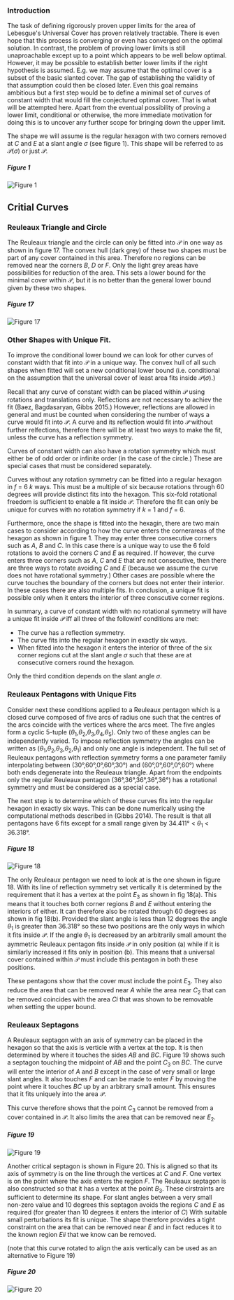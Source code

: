 ### Introduction

The task of defining rigorously proven upper limits for the area of Lebesgue's Universal Cover has proven relatively tractable. 
There is even hope that this process is converging or even has converged on the optimal solution. In contrast, the problem of
proving lower limits is still unaproachable except up to a point which appears to be well below optimal. However, it may be 
possible to establish better lower limits if the right hypothesis is assumed. E.g. we may assume that the optimal cover is
a subset of the basic slanted cover. The gap of establishing the validity of that assumption could then be closed later.
Even this goal remains ambitious but a first step would be to define a minimal set of curves of constant width that would
fill the conjectured optimal cover. That is what will be attempted here. Apart from the eventual possibility of proving 
a lower limit, conditional or otherwise, the more immediate motivation for doing this is to uncover any further scope for
bringing down the upper limit.

The shape we will assume is the regular hexagon with two corners removed at _C_ and _E_ at a slant angle _σ_ (see figure 1). This shape will be referred to as 𝒫(_σ_) or just 𝒫.

##### Figure 1
![Figure 1](figures/fig1.png)

## Critial Curves

### Reuleaux Triangle and Circle 

The Reuleaux triangle and the circle can only be fitted into 𝒫 in one way as shown in figure 17. The convex hull (dark grey)
of these two shapes must be part of any cover contained in this area. Therefore no regions can be removed near the corners
_B_, _D_ or _F_. Only the light grey areas have possibilities for reduction of the area. This sets a lower bound for the minimal cover within 𝒫, but it is no better than the general lower bound given by these two shapes.

##### Figure 17
![Figure 17](figures/fig17.png)

### Other Shapes with Unique Fit.

To improve the conditional lower bound we can look for other curves of constant width that fit into 𝒫 in a unique way. The convex hull of all such shapes when fitted will set a new conditional lower bound (i.e. conditional on the assumption that the universal cover of least area fits inside 𝒫(_σ_).)

Recall that any curve of constant width can be placed within 𝒫 using rotations and translations only. Reflections are not necessary to achiev the fit (Baez, Bagdasaryan, Gibbs 2015.) However, reflections are allowed in general and must be counted when considering the number of ways a curve would fit into 𝒫. A curve and its reflection would fit into 𝒫 without further relfections, therefore there will be at least two ways to make the fit, unless the curve has a reflection symmetry.

Curves of constant width can also have a rotation symmetry which must either be of odd order or infinite order (in the case of the circle.) These are special cases that must be considered separately. 

Curves without any rotation symmetry can be fitted into a regular hexagon in _f_ = 6 _k_ ways. This must be a multiple of six because rotations through 60 degrees will provide distinct fits into the hexagon. This six-fold rotational freedom is sufficient to enable a fit inside 𝒫. Therefore the fit can only be unique for curves with no rotation symmetry if _k_ = 1 and _f_ = 6.

Furthermore, once the shape is fitted into the hexagin, there are two main cases to consider according to how the curve enters the cornerareas of the hexagon as shown in figure 1. They may enter three consecutive corners such as _A_, _B_ and _C_. In this case there is a unique way to use the 6 fold rotations to avoid the corners _C_ and _E_ as required. If however, the curve enters three corners such as _A_, _C_ and _E_ that are not consecutive, then there are three ways to rotate avoiding _C_ and _E_ (because we assume the curve does not have rotational symmetry.) Other cases are possible where the curve touches the boundary of the corners but does not enter their interior. In these cases there are also multiple fits. In conclusion, a unique fit is possible only when it enters the interior of three conscutive corner regions.

In summary, a curve of constant width with no rotational symmetry will have a unique fit inside 𝒫 iff all three of the followinf conditions are met:
* The curve has a reflection symmetry.
* The curve fits into the regular hexagon in exactly six ways.
* When fitted into the hexagon it enters the interior of three of the six corner regions cut at the slant angle _σ_ such that these are at consecutive corners round the hexagon.

Only the third condition depends on the slant angle _σ_.

### Reuleaux Pentagons with Unique Fits

Consider next these conditions applied to a Reuleaux pentagon which is a closed curve composed of five arcs of radius one such that the centres of the arcs coincide with the vertices where the arcs meet. The five angles form a cyclic 5-tuple (_θ_<sub>1</sub>,_θ_<sub>2</sub>,_θ_<sub>3</sub>,_θ_<sub>4</sub>,_θ_<sub>5</sub>). Only two of these angles can be independently varied. To impose reflection symmetry the angles can be written as (_θ_<sub>1</sub>,_θ_<sub>2</sub>,_θ_<sub>3</sub>,_θ_<sub>2</sub>,_θ_<sub>1</sub>) and only one angle is independent. The full set of Reuleaux pentagons with reflection symmetry forms a one parameter family interpolating between (30°,60°,0°,60°,30°) and (60°,0°,60°,0°,60°) where both ends degenerate into the Reuleaux triangle. Apart from the endpoints only the regular Reuleaux pentagon (36°,36°,36°,36°,36°) has a rotational symmetry and must be considered as a special case. 

The next step is to determine which of these curves fits into the regular hexagon in exactly six ways. This can be done numerically using the computational methods described in (Gibbs 2014). The result is that all pentagons have 6 fits except for a small range given by 34.411° < _θ_<sub>1</sub> < 36.318°.

##### Figure 18
![Figure 18](figures/fig18.png)

The only Reuleaux pentagon we need to look at is the one shown in figure 18. With its line of reflection symmetry set vertically it is determined by the requirement that it has a vertex at the point _E_<sub>3</sub> as shown in fig 18(a). This means that it touches both corner regions _B_ and _E_ without entering the interiors of either. It can therefore also be rotated through 60 degrees as shown in fig 18(b). Provided the slant angle is less than 12 degrees the angle _θ_<sub>1</sub> is greater than 36.318° so these two positions are the only ways in which it fits inside 𝒫. If the angle _θ_<sub>1</sub> is decreased by an arbitrarily small amount the aymmetric Reuleaux pentagon fits inside 𝒫 in only position (a) while if it is similarly increased it fits only in position (b). This means that a universal cover contained within 𝒫 must include this pentagon in both these positions.

These pentagons show that the cover must include the point _E_<sub>3</sub>. They also reduce the area that can be removed near _A_ while the area near _C_<sub>2</sub> that can be removed coincides with the area _Ci_ that was shown to be removable when setting the upper bound.

### Reuleaux Septagons

A Reuleaux septagon with an axis of symmetry can be placed in the hexagon so that the axis is verticle with a vertex at the top. It is then determined by where it touches the sides _AB_ and _BC_. Figure 19 shows such a septagon touching the midpoint of _AB_ and the point _C_<sub>3</sub> on _BC_. The curve will enter the interior of _A_ and _B_ except in the case of very small or large slant angles. It also touches _F_ and can be made to enter _F_ by moving the point where it touches _BC_ up by an arbitrary small amount. This ensures that it fits uniquely into the area 𝒫.

This curve therefore shows that the point _C_<sub>3</sub> cannot be removed from a cover contained in 𝒫. It also limits the area that can be removed near _E_<sub>2</sub>.


##### Figure 19
![Figure 19](figures/fig19.png)

Another critical septagon is shown in Figure 20. This is aligned so that its axis of symmetry is on the line through the vertices at _C_ and _F_. One vertex is on the point where the axis enters the region _F_. The Reuleaux septagon is also constructed so that it has a vertex at the point _B_<sub>3</sub>. These cirstraints are sufficient to determine its shape. For slant angles between a very small non-zero value and 10 degrees this septagon avoids the regions _C_ and _E_ as required (for greater than 10 degrees it enters the interior of _C_) With suitable small perturbations its fit is unique. The shape therefore provides a tight constraint on the area that can be removed near _E_ and in fact reduces it to the known region _Eii_ that we know can be removed.

(note that this curve rotated to align the axis vertically can be used as an alternative to Figure 19) 

##### Figure 20
![Figure 20](figures/fig20.png)

